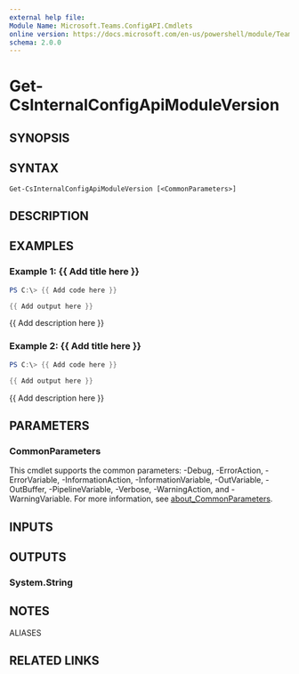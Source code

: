 ```yaml
---
external help file:
Module Name: Microsoft.Teams.ConfigAPI.Cmdlets
online version: https://docs.microsoft.com/en-us/powershell/module/Teams/get-csinternalconfigapimoduleversion
schema: 2.0.0
---
```


# Get-CsInternalConfigApiModuleVersion

## SYNOPSIS


## SYNTAX

```
Get-CsInternalConfigApiModuleVersion [<CommonParameters>]
```

## DESCRIPTION


## EXAMPLES

### Example 1: {{ Add title here }}
```powershell
PS C:\> {{ Add code here }}

{{ Add output here }}
```

{{ Add description here }}

### Example 2: {{ Add title here }}
```powershell
PS C:\> {{ Add code here }}

{{ Add output here }}
```

{{ Add description here }}

## PARAMETERS

### CommonParameters
This cmdlet supports the common parameters: -Debug, -ErrorAction, -ErrorVariable, -InformationAction, -InformationVariable, -OutVariable, -OutBuffer, -PipelineVariable, -Verbose, -WarningAction, and -WarningVariable. For more information, see [about_CommonParameters](http://go.microsoft.com/fwlink/?LinkID=113216).

## INPUTS

## OUTPUTS

### System.String

## NOTES

ALIASES

## RELATED LINKS

